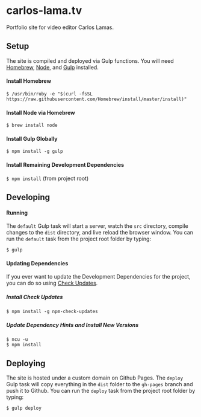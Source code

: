 # carlos-lama.tv

Portfolio site for video editor Carlos Lamas.

## Setup

The site is compiled and deployed via Gulp functions. You will need [Homebrew](https://brew.sh/), [Node](https://nodejs.org/en/download/package-manager), and [Gulp](http://gulpjs.com/) installed.

#### Install Homebrew

`$ /usr/bin/ruby -e "$(curl -fsSL https://raw.githubusercontent.com/Homebrew/install/master/install)"`

#### Install Node via Homebrew

`$ brew install node`

#### Install Gulp Globally

`$ npm install -g gulp`

#### Install Remaining Development Dependencies

`$ npm install` (from project root)

## Developing

#### Running

The `default` Gulp task will start a server, watch the `src` directory, compile changes to the `dist` directory, and live reload the browser window. You can run the `default` task from the project root folder by typing:

`$ gulp`

#### Updating Dependencies

If you ever want to update the Development Dependencies for the project, you can do so using [Check Updates](https://www.npmjs.com/package/npm-check-updates).

##### Install Check Updates

`$ npm install -g npm-check-updates`

##### Update Dependency Hints and Install New Versions

```
$ ncu -u
$ npm install
```

## Deploying

The site is hosted under a custom domain on Github Pages. The `deploy` Gulp task will copy everything in the `dist` folder to the `gh-pages` branch and push it to Github. You can run the `deploy` task from the project root folder by typing:

`$ gulp deploy`
